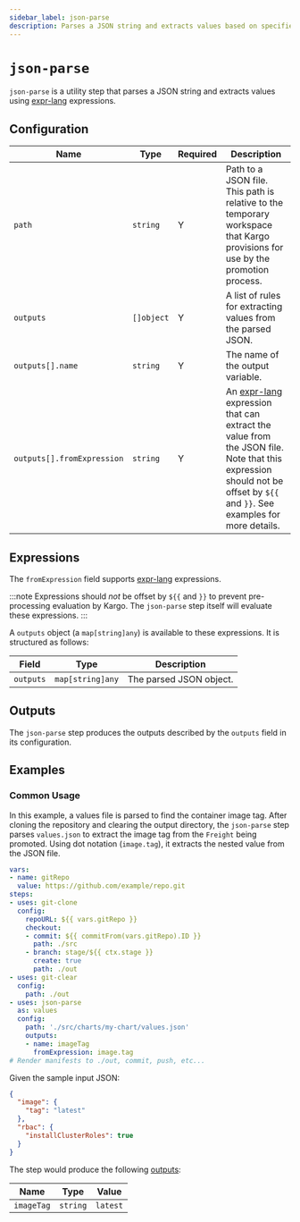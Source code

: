 ```yaml
---
sidebar_label: json-parse
description: Parses a JSON string and extracts values based on specified expressions.
---
```


# `json-parse`

`json-parse` is a utility step that parses a JSON string and extracts values
using [expr-lang] expressions.

## Configuration

| Name | Type | Required | Description |
|------|------|----------|-------------|
| `path` | `string` | Y | Path to a JSON file. This path is relative to the temporary workspace that Kargo provisions for use by the promotion process. |
| `outputs` | `[]object` | Y | A list of rules for extracting values from the parsed JSON. |
| `outputs[].name` | `string` | Y | The name of the output variable. |
| `outputs[].fromExpression` | `string` | Y | An [expr-lang] expression that can extract the value from the JSON file. Note that this expression should not be offset by `${{` and `}}`. See examples for more details. |

## Expressions

The `fromExpression` field supports [expr-lang] expressions.

:::note
Expressions should _not_ be offset by `${{` and `}}` to prevent pre-processing
evaluation by Kargo. The `json-parse` step itself will evaluate these
expressions.
:::

A `outputs` object (a `map[string]any`) is available to these expressions. It is
structured as follows:

| Field | Type | Description |
|-------|------|-------------|
| `outputs` | `map[string]any` | The parsed JSON object. |

## Outputs

The `json-parse` step produces the outputs described by the `outputs` field in
its configuration.

## Examples

### Common Usage

In this example, a values file is parsed to find the container image tag.
After cloning the repository and clearing the output directory, the `json-parse`
step parses `values.json` to extract the image tag from the `Freight` being
promoted. Using dot notation (`image.tag`), it extracts the nested value from
the JSON file.

```yaml
vars:
- name: gitRepo
  value: https://github.com/example/repo.git
steps:
- uses: git-clone
  config:
    repoURL: ${{ vars.gitRepo }}
    checkout:
    - commit: ${{ commitFrom(vars.gitRepo).ID }}
      path: ./src
    - branch: stage/${{ ctx.stage }}
      create: true
      path: ./out
- uses: git-clear
  config:
    path: ./out
- uses: json-parse
  as: values
  config:
    path: './src/charts/my-chart/values.json'
    outputs:
    - name: imageTag
      fromExpression: image.tag
# Render manifests to ./out, commit, push, etc...
```

Given the sample input JSON:

```json
{
  "image": {
    "tag": "latest"
  },
  "rbac": {
    "installClusterRoles": true
  }
}
```

The step would produce the following
[outputs](../15-promotion-templates.md#step-outputs):

| Name | Type | Value |
|------|------|-------|
| `imageTag` | `string` | `latest` |

[expr-lang]: https://expr-lang.org

